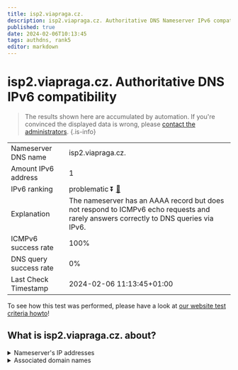 ```yaml
---
title: isp2.viapraga.cz.
description: isp2.viapraga.cz. Authoritative DNS Nameserver IPv6 compatibility
published: true
date: 2024-02-06T10:13:45
tags: authdns, rank5
editor: markdown
---
```


# isp2.viapraga.cz. Authoritative DNS IPv6 compatibility

> The results shown here are accumulated by automation. If you're convinced the displayed data is wrong, please [contact the administrators](/howto/chat). 
{.is-info}




|   |   |
| - | - |
| Nameserver DNS name | isp2.viapraga.cz.
| Amount IPv6 address | 1
| IPv6 ranking | problematic :arrow_double_down: [🔗](/howto/ranking) |
| Explanation | The nameserver has an AAAA record but does not respond to ICMPv6 echo requests and rarely answers correctly to DNS queries via IPv6. |
| ICMPv6 success rate | 100%|
| DNS query success rate | 0% |
| Last Check Timestamp | 2024-02-06 11:13:45+01:00 |

To see how this test was performed, please have a look at [our website test criteria howto](/howto/testcriteria/authdns)!


## What is isp2.viapraga.cz. about?




<details>
<summary>Nameserver's IP addresses</summary>

2001:b80:2::1:1

</details>



<details>
<summary>Associated domain names</summary>

www.skoda-auto.com

</details>
